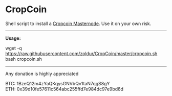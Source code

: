 # CropCoin
Shell script to install a [Cropcoin Masternode](https://bitcointalk.org/index.php?topic=2863802.0). Use it on your own risk.  

***
<strong>Usage:</strong>  

wget -q https://raw.githubusercontent.com/zoldur/CropCoin/master/cropcoin.sh  
bash cropcoin.sh
***

  
Any donation is highly appreciated  

BTC: 1BzeQ12m4zYaQKqysGNVbQv1taN7qgS8gY  
ETH: 0x39d10fe57611c564abc255ffd7e984dc97e9bd6d  
